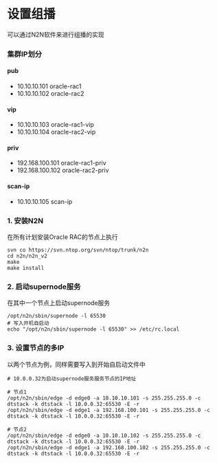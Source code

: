 # 设置组播

可以通过N2N软件来进行组播的实现


### 集群IP划分
#### pub
- 10.10.10.101 oracle-rac1
- 10.10.10.102 oracle-rac2

#### vip
- 10.10.10.103 oracle-rac1-vip
- 10.10.10.104 oracle-rac2-vip 

#### priv
- 192.168.100.101 oracle-rac1-priv 
- 192.168.100.102 oracle-rac2-priv 

#### scan-ip
- 10.10.10.105 scan-ip

### 1. 安装N2N
在所有计划安装Oracle RAC的节点上执行
```
svn co https://svn.ntop.org/svn/ntop/trunk/n2n
cd n2n/n2n_v2
make
make install
```

### 2. 启动supernode服务
在其中一个节点上启动supernode服务
```
/opt/n2n/sbin/supernode -l 65530
# 写入开机自启动
echo "/opt/n2n/sbin/supernode -l 65530" >> /etc/rc.local
```

### 3. 设置节点的多IP
以两个节点为例，同样需要写入到开始自启动文件中
```
# 10.0.0.32为启动supernode服务服务节点的IP地址

# 节点1
/opt/n2n/sbin/edge -d edge0 -a 10.10.10.101 -s 255.255.255.0 -c dtstack -k dtstack -l 10.0.0.32:65530 -E -r
/opt/n2n/sbin/edge -d edge1 -a 192.168.100.101 -s 255.255.255.0 -c dtstack -k dtstack -l 10.0.0.32:65530 -E -r

# 节点2
/opt/n2n/sbin/edge -d edge0 -a 10.10.10.102 -s 255.255.255.0 -c dtstack -k dtstack -l 10.0.0.32:65530 -E -r
/opt/n2n/sbin/edge -d edge1 -a 192.168.100.102 -s 255.255.255.0 -c dtstack -k dtstack -l 10.0.0.32:65530 -E -r
```
